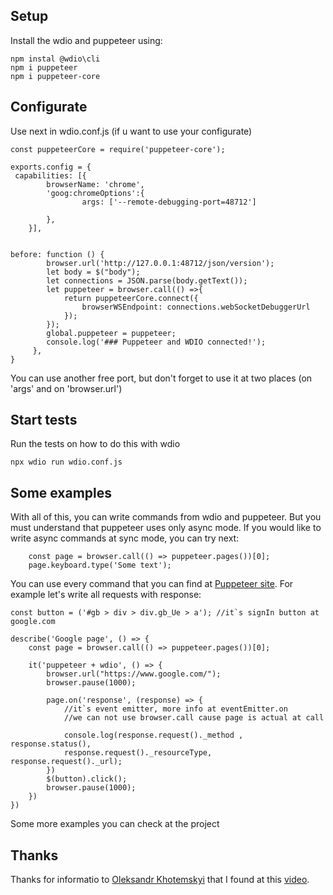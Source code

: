 
## Setup
Install the wdio and puppeteer using:
```terminal
npm instal @wdio\cli
npm i puppeteer
npm i puppeteer-core
```
## Configurate
Use next in wdio.conf.js (if u want to use your configurate)
```terminal
const puppeteerCore = require('puppeteer-core');

exports.config = {
 capabilities: [{
        browserName: 'chrome',
        'goog:chromeOptions':{
                args: ['--remote-debugging-port=48712']

        },
    }],


before: function () {
        browser.url('http://127.0.0.1:48712/json/version');
        let body = $("body");
        let connections = JSON.parse(body.getText());
        let puppeteer = browser.call(() =>{
            return puppeteerCore.connect({
                browserWSEndpoint: connections.webSocketDebuggerUrl
            });
        });
        global.puppeteer = puppeteer;
        console.log('### Puppeteer and WDIO connected!');
     },
}
```
You can use another free port, but don't forget to use it at two places 
(on 'args' and on 'browser.url')

## Start tests
Run the tests on how to do this with wdio
```terminal
npx wdio run wdio.conf.js
```
## Some examples
With all of this, you can write commands from wdio and puppeteer. 
But you must understand that puppeteer uses only async mode.
If you would like to write async commands at sync mode, you can try next:

```terminal
    const page = browser.call(() => puppeteer.pages())[0];
    page.keyboard.type('Some text');
```
You can use every command that you can find at [Puppeteer site](https://pptr.dev/).
For example let's write all requests with response:

```terminal
const button = ('#gb > div > div.gb_Ue > a'); //it`s signIn button at google.com

describe('Google page', () => {
    const page = browser.call(() => puppeteer.pages())[0];

    it('puppeteer + wdio', () => {
        browser.url("https://www.google.com/");
        browser.pause(1000);

        page.on('response', (response) => { 
            //it`s event emitter, more info at eventEmitter.on
            //we can not use browser.call cause page is actual at call
        
            console.log(response.request()._method , response.status(), 
            response.request()._resourceType, response.request()._url);
        })
        $(button).click();
        browser.pause(1000);
    })
})

```
Some more examples you can check at the project

## Thanks
Thanks for informatio to [Oleksandr Khotemskyi](xotabu4.github.io) that I found at this [video](https://www.youtube.com/watch?v=UzdUu9QllK0&ab_channel=SeleniumCamp).
